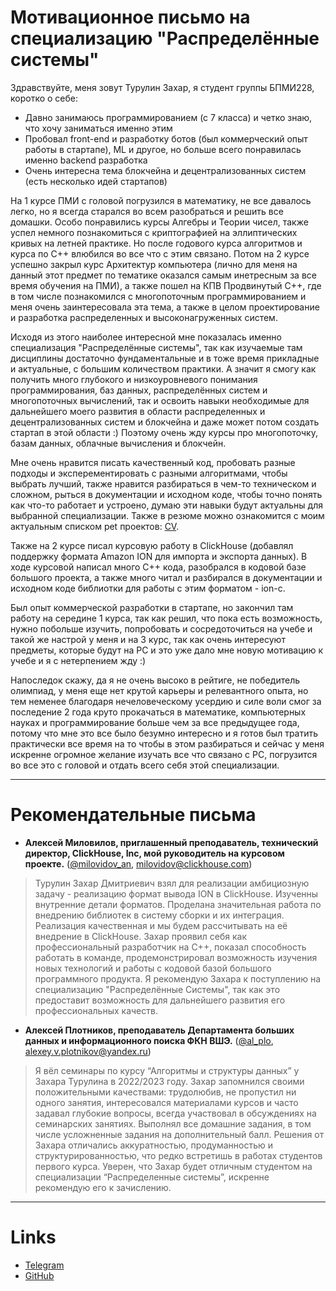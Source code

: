 # Мотивационное письмо на специализацию "Распределённые системы"

Здравствуйте, меня зовут Турулин Захар, я студент группы БПМИ228, коротко о себе:
- Давно занимаюсь программированием (с 7 класса) и четко знаю, что хочу заниматься именно этим
- Пробовал front-end и разработку ботов (был коммерческий опыт работы в стартапе), ML и другое, но больше всего понравилась именно backend разработка
- Очень интересна тема блокчейна и децентрализованных систем (есть несколько идей стартапов)

На 1 курсе ПМИ с головой погрузился в математику, не все давалось легко, но я всегда старался во всем разобраться и решить все домашки. Особо понравились курсы Алгебры и Теории чисел, также успел немного познакомиться с криптографией на эллиптических кривых на летней практике. Но после годового курса алгоритмов и курса по С++ влюбился во все что с этим связано. Потом на 2 курсе успешно закрыл курс Архитектур компьютера (лично для меня на данный этот предмет по тематике оказался самым инетресным за все время обучения на ПМИ), а также пошел на КПВ Продвинутый С++, где в том числе познакомился с многопоточным программированием и меня очень заинтересовала эта тема, а также в целом проектирование и разработка распределенных и высоконагруженных систем.

Исходя из этого наиболее интересной мне показалась именно специализация "Распределённые системы", так как изучаемые там дисциплины достаточно фундаментальные и в тоже время прикладные и актуальные, с большим количеством практики. А значит я смогу как получить много глубокого и низкоуровневого понимания программирования, баз данных, распределённых систем и многопоточных вычислений, так и освоить навыки необходимые для дальнейшего моего развития в области распределенных и децентрализованных систем и блокчейна и даже может потом создать стартап в этой области :) Поэтому очень жду курсы про многопоточку, базам данных, облачные вычисления и блокчейн.

Мне очень нравится писать качественный код, пробовать разные подходы и эксперементировать с разными алгоритмами, чтобы выбрать лучший, также нравится разбираться в чем-то техническом и сложном, рыться в документации и исходном коде, чтобы точно понять как что-то работает и устроено, думаю эти навыки будут актуальны для выбранной специализации. Также в резюме можно ознакомится с моим актуальным списком pet проектов: [CV](https://github.com/zahartd/distributed_systems_motivation/blob/main/CV_Zakhar_Turulin__rus_.pdf).

Также на 2 курсе писал курсовую работу в ClickHouse (добавлял поддержку формата Amazon ION для импорта и экспорта данных). В ходе курсовой написал много C++ кода, разобрался в кодовой базе большого проекта, а также много читал и разбирался в документации и исходном коде библиотки для работы с этим форматом - ion-c. 

Был опыт коммерческой разработки в стартапе, но закончил там работу на середине 1 курса, так как решил, что пока есть возможность, нужно побольше изучить, попробовать и сосредоточиться на учебе и такой же настрой у меня и на 3 курс, так как очень интересуют предметы, которые будут на РС и это уже дало мне новую мотивацию к учебе и я с нетерпением жду :)

Напоследок скажу, да я не очень высоко в рейтиге, не победитель олимпиад, у меня еще нет крутой карьеры и релевантного опыта, но тем неменее благодаря нечеловеческому усердию и силе воли смог за последение 2 года круто прокачаться в математике, компьютерных науках и программирование больше чем за все предыдущее года, потому что мне это все было безумно интересно и я готов был тратить практически все время на то чтобы в этом разбираться и сейчас у меня искренне огромное желание изучать все что связано с РС, погрузится во все это с головой и отдать всего себя этой специализации.

---

# Рекомендательные письма

- **Алексей Миловилов, приглашенный преподаватель, технический директор, ClickHouse, Inc, мой руководитель на курсовом проекте.** ([@milovidov_an](https://t.me/milovidov_an), [milovidov@clickhouse.com](milovidov@clickhouse.com))
> Турулин Захар Дмитриевич взял для реализации амбициозную задачу - реализацию формат вывода ION в ClickHouse. Изученны внутренние детали форматов. Проделана значительная работа по внедрению библиотек в систему сборки и их интеграция. Реализация качественная и мы будем рассчитывать на её внедрение в ClickHouse. Захар проявил себя как профессиональный разработчик на C++, показал способность работать в команде, продемонстрировал возможность изучения новых технологий и работы с кодовой базой большого программного продукта. Я рекомендую Захара к поступлению на специализацию "Распределённые Системы", так как это предоставит возможность для дальнейшего развития его профессиональных качеств.

- **Алексей Плотников, преподаватель Департамента больших данных и информационного поиска ФКН ВШЭ.** ([@al_plo](https://t.me/al_plo), [alexey.v.plotnikov@yandex.ru](alexey.v.plotnikov@yandex.ru))
> Я вёл семинары по курсу “Алгоритмы и структуры данных” у Захара Турулина в 2022/2023 году. Захар запомнился своими положительными качествами: трудолюбив, не пропустил ни одного занятия, интересовался материалами курсов и часто задавал глубокие вопросы, всегда участвовал в обсуждениях на семинарских занятиях. Выполнял все домашние задания, в том числе усложненные задания на дополнительный балл. Решения от Захара отличались аккуратностью, продуманностью и структурированностью, что редко встретишь в работах студентов первого курса. Уверен, что Захар будет отличным студентом на специализации “Распределенные системы”, искренне рекомендую его к зачислению.


---

# Links

- [Telegram](https://t.me/hexinf)
- [GitHub](https://github.com/zahartd) 
